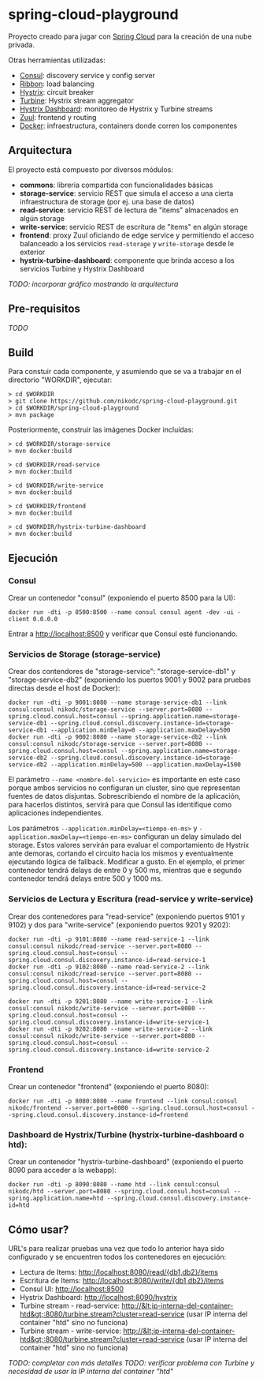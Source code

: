 # spring-cloud-playground
Proyecto creado para jugar con [Spring Cloud](http://projects.spring.io/spring-cloud/) para la creación de una nube privada. 

Otras herramientas utilizadas:
  * [Consul](http://consul.io): discovery service y config server
  * [Ribbon](https://github.com/Netflix/ribbon): load balancing
  * [Hystrix](https://github.com/Netflix/Hystrix): circuit breaker
  * [Turbine](https://github.com/Netflix/Turbine): Hystrix stream aggregator
  * [Hystrix Dashboard](https://github.com/Netflix/Hystrix/wiki/Dashboard): monitoreo de Hystrix y Turbine streams
  * [Zuul](https://github.com/Netflix/zuul): frontend y routing
  * [Docker](https://www.docker.com): infraestructura, containers donde corren los componentes

## Arquitectura

El proyecto está compuesto por diversos módulos:
  * **commons**: librería compartida con funcionalidades básicas
  * **storage-service**: servicio REST que simula el acceso a una cierta infraestructura de storage (por ej. una base de datos)
  * **read-service**: servicio REST de lectura de "items" almacenados en algún storage
  * **write-service**: servicio REST de escritura de "items" en algún storage
  * **frontend**: proxy Zuul oficiando de edge service y permitiendo el acceso balanceado a los servicios ```read-storage``` y ```write-storage``` desde le exterior
  * **hystrix-turbine-dashboard**: componente que brinda acceso a los servicios Turbine y Hystrix Dashboard

_TODO: incorporar gráfico mostrando la arquitectura_

## Pre-requisitos

_TODO_

## Build

Para constuir cada componente, y asumiendo que se va a trabajar en el directorio "WORKDIR", ejecutar:

```
> cd $WORKDIR
> git clone https://github.com/nikodc/spring-cloud-playground.git
> cd $WORKDIR/spring-cloud-playground
> mvn package
``` 

Posteriormente, construir las imágenes Docker incluídas:

```
> cd $WORKDIR/storage-service
> mvn docker:build

> cd $WORKDIR/read-service
> mvn docker:build

> cd $WORKDIR/write-service
> mvn docker:build

> cd $WORKDIR/frontend
> mvn docker:build

> cd $WORKDIR/hystrix-turbine-dashboard
> mvn docker:build
```

## Ejecución

### Consul

Crear un contenedor "consul" (exponiendo el puerto 8500 para la UI):

```
docker run -dti -p 8500:8500 --name consul consul agent -dev -ui -client 0.0.0.0
```

Entrar a <http://localhost:8500> y verificar que Consul esté funcionando.

### Servicios de Storage (storage-service)

Crear dos contendores de "storage-service": "storage-service-db1" y "storage-service-db2" (exponiendo los puertos 9001 y 9002 para pruebas directas desde el host de Docker):

```
docker run -dti -p 9001:8080 --name storage-service-db1 --link consul:consul nikodc/storage-service --server.port=8080 --spring.cloud.consul.host=consul --spring.application.name=storage-service-db1 --spring.cloud.consul.discovery.instance-id=storage-service-db1 --application.minDelay=0 --application.maxDelay=500
docker run -dti -p 9002:8080 --name storage-service-db2 --link consul:consul nikodc/storage-service --server.port=8080 --spring.cloud.consul.host=consul --spring.application.name=storage-service-db2 --spring.cloud.consul.discovery.instance-id=storage-service-db2 --application.minDelay=500 --application.maxDelay=1500
```

El parámetro ```--name <nombre-del-servicio>``` es importante en este caso porque ambos servicios no configuran un cluster, sino que representan fuentes de datos disjuntas. Sobrescribiendo el nombre de la aplicación, para hacerlos distintos, servirá para que Consul las identifique como aplicaciones independientes.

Los parámetros ```--application.minDelay=<tiempo-en-ms>``` y ```-application.maxDelay=<tiempo-en-ms>``` configuran un delay simulado del storage. Estos valores servirán para evaluar el comportamiento de Hystrix ante demoras, cortando el circuito hacia los mismos y eventualmente ejecutando lógica de fallback. Modificar a gusto. En el ejemplo, el primer contenedor tendrá delays de entre 0 y 500 ms, mientras que e segundo contenedor tendrá delays entre 500 y 1000 ms.

### Servicios de Lectura y Escritura (read-service y write-service)

Crear dos contenedores para "read-service" (exponiendo puertos 9101 y 9102) y dos para "write-service" (exponiendo puertos 9201 y 9202):

```
docker run -dti -p 9101:8080 --name read-service-1 --link consul:consul nikodc/read-service --server.port=8080 --spring.cloud.consul.host=consul --spring.cloud.consul.discovery.instance-id=read-service-1
docker run -dti -p 9102:8080 --name read-service-2 --link consul:consul nikodc/read-service --server.port=8080 --spring.cloud.consul.host=consul --spring.cloud.consul.discovery.instance-id=read-service-2

docker run -dti -p 9201:8080 --name write-service-1 --link consul:consul nikodc/write-service --server.port=8080 --spring.cloud.consul.host=consul --spring.cloud.consul.discovery.instance-id=write-service-1
docker run -dti -p 9202:8080 --name write-service-2 --link consul:consul nikodc/write-service --server.port=8080 --spring.cloud.consul.host=consul --spring.cloud.consul.discovery.instance-id=write-service-2
```

### Frontend

Crear un contenedor "frontend" (exponiendo el puerto 8080):

```
docker run -dti -p 8080:8080 --name frontend --link consul:consul nikodc/frontend --server.port=8080 --spring.cloud.consul.host=consul --spring.cloud.consul.discovery.instance-id=frontend
```

### Dashboard de Hystrix/Turbine (hystrix-turbine-dashboard o htd):

Crear un contenedor "hystrix-turbine-dashboard" (exponiendo el puerto 8090 para acceder a la webapp):

```
docker run -dti -p 8090:8080 --name htd --link consul:consul nikodc/htd --server.port=8080 --spring.cloud.consul.host=consul --spring.application.name=htd --spring.cloud.consul.discovery.instance-id=htd
```

## Cómo usar?

URL's para realizar pruebas una vez que todo lo anterior haya sido configurado y se encuentren todos los contenedores en ejecución:
  * Lectura de Items: <http://localhost:8080/read/{db1,db2}/items>
  * Escritura de Items: <http://localhost:8080/write/{db1,db2}/items>
  * Consul UI: <http://localhost:8500>
  * Hystrix Dashboard: <http://localhost:8090/hystrix>
  * Turbine stream - read-service: <http://&lt;ip-interna-del-container-htd&gt;:8080/turbine.stream?cluster=read-service> (usar IP interna del container "htd" sino no funciona)
  * Turbine stream - write-service: <http://&lt;ip-interna-del-container-htd&gt;:8080/turbine.stream?cluster=read-service> (usar IP interna del container "htd" sino no funciona)
  
_TODO: completar con más detalles_
_TODO: verificar problema con Turbine y necesidad de usar la IP interna del container "htd"_